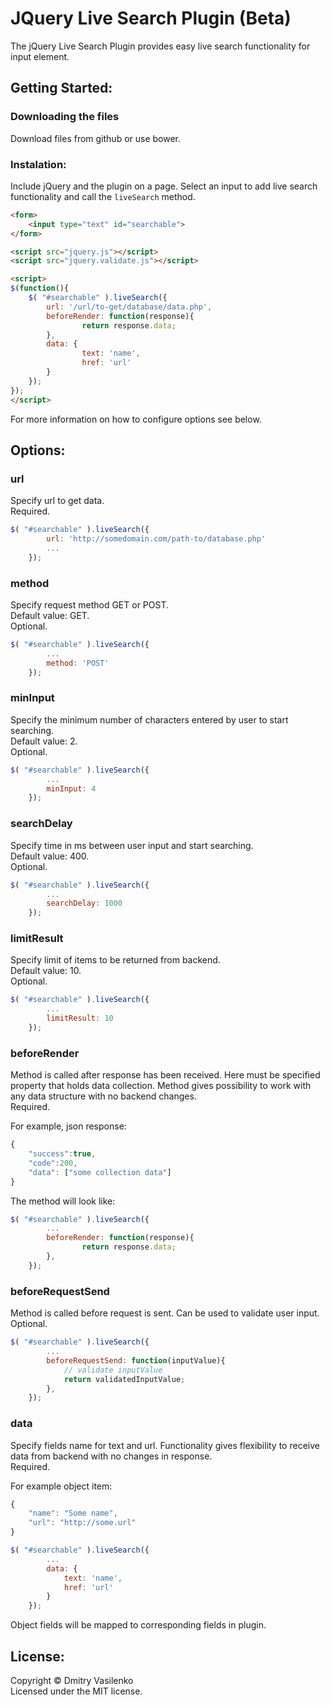 JQuery Live Search Plugin (Beta)
================================

The jQuery Live Search Plugin provides easy live search functionality for input element.

## Getting Started:

### Downloading the files

Download files from github or use bower.

### Instalation:

Include jQuery and the plugin on a page. Select an input to add live search functionality and call the `liveSearch` method.

```html
<form>
	<input type="text" id="searchable">
</form>

<script src="jquery.js"></script>
<script src="jquery.validate.js"></script>

<script>
$(function(){
    $( "#searchable" ).liveSearch({
        url: '/url/to-get/database/data.php',
        beforeRender: function(response){
                return response.data;
        },
        data: {
                text: 'name',
                href: 'url' 
        }
    });
});
</script>
```

For more information on how to configure options see below.

## Options:

### url
Specify url to get data.<br>
Required.

```javascript
$( "#searchable" ).liveSearch({
        url: 'http://somedomain.com/path-to/database.php'
        ...
    });
```

### method
Specify request method GET or POST.<br>
Default value: GET.<br>
Optional.

```javascript
$( "#searchable" ).liveSearch({
        ...
        method: 'POST'
    });
```

### minInput
Specify the minimum number of characters entered by user to start searching.<br>
Default value: 2.<br>
Optional.

```javascript
$( "#searchable" ).liveSearch({
        ...
        minInput: 4
    });
```

### searchDelay
Specify time in ms between user input and start searching.<br>
Default value: 400.<br>
Optional.

```javascript
$( "#searchable" ).liveSearch({
        ...
        searchDelay: 1000
    });
```

### limitResult
Specify limit of items to be returned from backend.<br>
Default value: 10.<br>
Optional.

```javascript
$( "#searchable" ).liveSearch({
        ...
        limitResult: 10
    });
```

### beforeRender
Method is called after response has been received. Here must be specified property that holds data collection.
Method gives possibility to work with any data structure with no backend changes.<br>
Required.

For example, json response:

```javascript
{
    "success":true,
    "code":200,
    "data": ["some collection data"]	
}
```

The method will look like:

```javascript
$( "#searchable" ).liveSearch({
        ...
        beforeRender: function(response){
                return response.data;
        },
    });
```

### beforeRequestSend
Method is called before request is sent. Can be used to validate user input.<br>
Optional.

```javascript
$( "#searchable" ).liveSearch({
        ...
        beforeRequestSend: function(inputValue){
            // validate inputValue
            return validatedInputValue;
        },
    });
```

### data
Specify fields name for text and url. Functionality gives flexibility to receive data from backend with no changes in response.<br>
Required.

For example object item:

```javascript
{
    "name": "Some name",
    "url": "http://some.url"
}
```

```javascript
$( "#searchable" ).liveSearch({
        ...
        data: {
            text: 'name',
            href: 'url'
        }
    });
```

Object fields will be mapped to corresponding fields in plugin.



## License:
Copyright &copy; Dmitry Vasilenko<br>
Licensed under the MIT license.